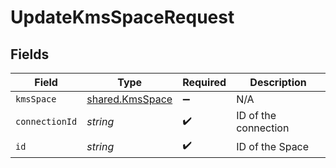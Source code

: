 # UpdateKmsSpaceRequest


## Fields

| Field                                                     | Type                                                      | Required                                                  | Description                                               |
| --------------------------------------------------------- | --------------------------------------------------------- | --------------------------------------------------------- | --------------------------------------------------------- |
| `kmsSpace`                                                | [shared.KmsSpace](../../../sdk/models/shared/kmsspace.md) | :heavy_minus_sign:                                        | N/A                                                       |
| `connectionId`                                            | *string*                                                  | :heavy_check_mark:                                        | ID of the connection                                      |
| `id`                                                      | *string*                                                  | :heavy_check_mark:                                        | ID of the Space                                           |